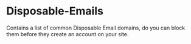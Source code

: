 # Disposable-Emails
Contains a list of common Disposable Email domains, do you can block them before they create an account on your site.
